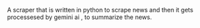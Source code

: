 A scraper that is written in python to scrape news and then it gets processesed by gemini ai , to summarize the news.
